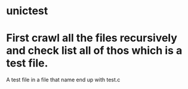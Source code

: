 # unictest

# First crawl all the files recursively and check list all of thos which is a test file.

A test file in a file that name end up with test.c